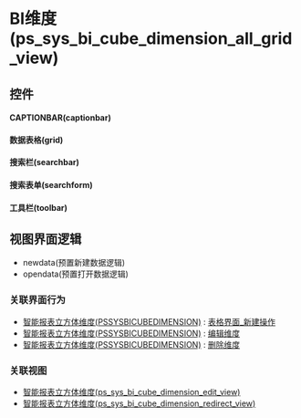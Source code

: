 # BI维度(ps_sys_bi_cube_dimension_all_grid_view)  <!-- {docsify-ignore-all} -->



## 控件
#### CAPTIONBAR(captionbar)
#### 数据表格(grid)
#### 搜索栏(searchbar)
#### 搜索表单(searchform)
#### 工具栏(toolbar)

## 视图界面逻辑
  * newdata(预置新建数据逻辑)
  * opendata(预置打开数据逻辑)


### 关联界面行为
  * [智能报表立方体维度(PSSYSBICUBEDIMENSION)](module/extension/PSSysBICubeDimension) : [表格界面_新建操作](module/extension/PSSysBICubeDimension#界面行为)
  * [智能报表立方体维度(PSSYSBICUBEDIMENSION)](module/extension/PSSysBICubeDimension) : [编辑维度](module/extension/PSSysBICubeDimension#界面行为)
  * [智能报表立方体维度(PSSYSBICUBEDIMENSION)](module/extension/PSSysBICubeDimension) : [删除维度](module/extension/PSSysBICubeDimension#界面行为)

### 关联视图
  * [智能报表立方体维度(ps_sys_bi_cube_dimension_edit_view)](app/view/ps_sys_bi_cube_dimension_edit_view)
  * [智能报表立方体维度(ps_sys_bi_cube_dimension_redirect_view)](app/view/ps_sys_bi_cube_dimension_redirect_view)

<script>
 const { createApp } = Vue
  createApp({
    data() {
      return {

      }
    }
  }).use(ElementPlus).mount('#app')
</script>